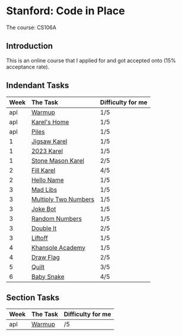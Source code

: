 # Stanford: Code in Place

The course: CS106A

## Introduction

This is an online course that I applied for and got accepted onto (15% acceptance rate).

## Indendant Tasks

| Week        | The Task                                                    | Difficulty for me |
| :---------- | :---------------------------------------------------------- | :---------------- |
| apl | [Warmup](cipTasks/aa_warmup.md)                             | 1/5               |
| apl | [Karel's Home](cipTasks/ab_karels_home.md)                  | 1/5               |
| apl | [Piles](cipTasks/ac_piles.md)                               | 1/5               |
| 1           | [Jigsaw Karel](cipTasks/ad_jigsaw_karel.md)                 | 1/5               |
| 1           | [2023 Karel](cipTasks/ae_2023_karel.md)                     | 1/5               |
| 1           | [Stone Mason Karel](cipTasks/af_stone_mason_karel.md)       | 2/5               |
| 2           | [Fill Karel](cipTasks/ag_fill_karel.md)                     | 4/5               |
| 2           | [Hello Name](cipTasks/ah_hello_name.md)                     | 1/5               |
| 3           | [Mad Libs](cipTasks/ai_mad_libs.md)                         | 1/5               |
| 3           | [Multiply Two Numbers](cipTasks/aj_multiple_two_numbers.md) | 1/5               |
| 3           | [Joke Bot](cipTasks/ak_joke_bot.md)                         | 1/5               |
| 3           | [Random Numbers](cipTasks/al_random_number.md)              | 1/5               |
| 3           | [Double It](cipTasks/am_double_it.md)                       | 2/5               |
| 3           | [Liftoff](cipTasks/an_liftoff.md)                           | 1/5               |
| 4           | [Khansole Academy](cipTasks/ao_khansole_academy.md)         | 1/5               |
| 4           | [Draw Flag](cipTasks/ap_draw_flag.md)                       | 2/5               |
| 5           | [Quilt](cipTasks/aq_quilt.md)                               | 3/5               |
| 6           | [Baby Snake](cipTasks/ar_baby_snake.md)                     | 4/5               |

## Section Tasks

| Week | The Task                                                    | Difficulty for me |
| :--- | :---------------------------------------------------------- | :---------------- |
| apl  | [Warmup](cipTasks/aa_warmup.md)                             | /5                |
